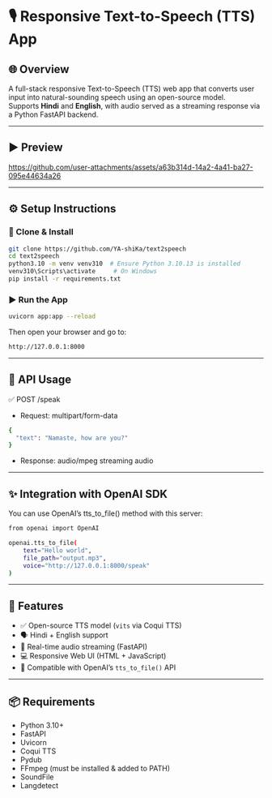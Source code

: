 # 🎙️ Responsive Text-to-Speech (TTS) App

## 🌐 Overview
A full-stack responsive Text-to-Speech (TTS) web app that converts user input into natural-sounding speech using an open-source model.  
Supports **Hindi** and **English**, with audio served as a streaming response via a Python FastAPI backend.

---

## ▶️ Preview


https://github.com/user-attachments/assets/a63b314d-14a2-4a41-ba27-095e44634a26

---

## ⚙️ Setup Instructions

### 🔧 Clone & Install

```bash
git clone https://github.com/YA-shiKa/text2speech
cd text2speech
python3.10 -m venv venv310  # Ensure Python 3.10.13 is installed
venv310\Scripts\activate     # On Windows
pip install -r requirements.txt
```

### ▶️ Run the App
```bash
uvicorn app:app --reload
```
Then open your browser and go to:
```bash
http://127.0.0.1:8000
```

---

## 🎤 API Usage
✅ POST /speak

- Request: multipart/form-data

```bash
{
  "text": "Namaste, how are you?"
}
  ```
- Response:
audio/mpeg streaming audio

---

## ✨ Integration with OpenAI SDK
You can use OpenAI’s tts_to_file() method with this server:

```bash
from openai import OpenAI

openai.tts_to_file(
    text="Hello world",
    file_path="output.mp3",
    voice="http://127.0.0.1:8000/speak"
)
 ```

 ---

## 🌟 Features

- ✅ Open-source TTS model (`vits` via Coqui TTS)  
- 🗣️ Hindi + English support  
- 📡 Real-time audio streaming (FastAPI)  
- 💻 Responsive Web UI (HTML + JavaScript)  
- 🧪 Compatible with OpenAI’s `tts_to_file()` API

---

## 📦 Requirements

- Python 3.10+
- FastAPI
- Uvicorn
- Coqui TTS
- Pydub
- FFmpeg (must be installed & added to PATH)
- SoundFile
- Langdetect



